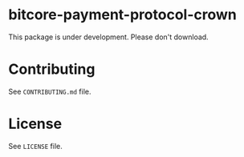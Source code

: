 bitcore-payment-protocol-crown
==============================

This package is under development. Please don't download.

Contributing
============

See `CONTRIBUTING.md` file.

License
=======

See `LICENSE` file.
